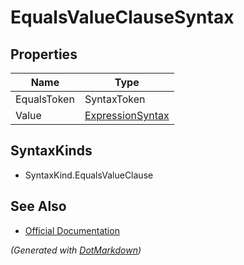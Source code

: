 # EqualsValueClauseSyntax

## Properties

| Name        | Type                                    |
| ----------- | --------------------------------------- |
| EqualsToken | SyntaxToken                             |
| Value       | [ExpressionSyntax](ExpressionSyntax.md) |

## SyntaxKinds

* SyntaxKind\.EqualsValueClause

## See Also

* [Official Documentation](https://docs.microsoft.com/en-us/dotnet/api/microsoft.codeanalysis.csharp.syntax.equalsvalueclausesyntax)


*\(Generated with [DotMarkdown](http://github.com/JosefPihrt/DotMarkdown)\)*
